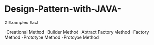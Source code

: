 # Design-Pattern-with-JAVA-
2 Examples Each

-Creational Method 
    -Builder Method
    -Abtract Factory Method 
    -Factory Method
    -Prototype Method
    -Protoype Method

